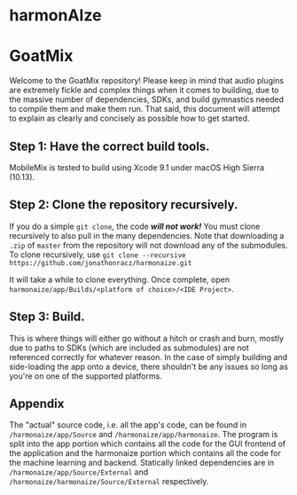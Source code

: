 # harmonAIze

# GoatMix

Welcome to the GoatMix repository! Please keep in mind that audio plugins are extremely fickle and complex things when it comes to building, due to the massive number of dependencies, SDKs, and build gymnastics needed to compile them and make them run. That said, this document will attempt to explain as clearly and concisely as possible how to get started.

## Step 1: Have the correct build tools.
MobileMix is tested to build using Xcode 9.1 under macOS High Sierra (10.13). 

## Step 2: Clone the repository recursively.

If you do a simple `git clone`, the code **_will not work!_** You must clone recursively to also pull in the many dependencies. Note that downloading a `.zip` of `master` from the repository will not download any of the submodules. To clone recursively, use `git clone --recursive https://github.com/jonathonracz/harmonaize.git`

It will take a while to clone everything. Once complete, open `harmonaize/app/Builds/<platform of choice>/<IDE Project>`.

## Step 3: Build.

This is where things will either go without a hitch or crash and burn, mostly due to paths to SDKs (which are included as submodules) are not referenced correctly for whatever reason. In the case of simply building and side-loading the app onto a device, there shouldn't be any issues so long as you're on one of the supported platforms.

## Appendix

The "actual" source code, i.e. all the app's code, can be found in `/harmonaize/app/Source` and `/harmonaize/app/harmonaize`. The program is split into the app portion which contains all the code for the GUI frontend of the application and the harmonaize portion which contains all the code for the machine learning and backend. Statically linked dependencies are in `/harmonaize/app/Source/External` and `/harmonaize/harmonaize/Source/External` respectively.
